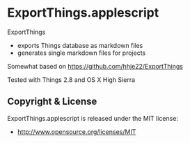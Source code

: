 # ExportThings.applescript

ExportThings
- exports Things database as markdown files
- generates single markdown files for projects 

Somewhat based on https://github.com/hhje22/ExportThings

Tested with Things 2.8 and OS X High Sierra

## Copyright & License

ExportThings.applescript is released under the MIT license:

- http://www.opensource.org/licenses/MIT
